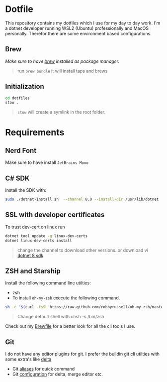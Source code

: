 # Dotfile
This repository contains my dotfiles which I use for my day to day work. 
I'm a dotnet developer running WSL2 (Ubuntu) professionally and MacOS personally. Therefor there are some environment based configurations.

## Brew
_Make sure to have [brew](https://docs.brew.sh) installed as package manager._

> run `brew bundle` it will install taps and brews

## Initialization
```bash
cd dotfiles
stow .
```
> `stow` will create a symlink in the root folder.

# Requirements
## Nerd Font
Make sure to have install `JetBrains Mono`

## C# SDK
Install the SDK with:
```bash
sudo ./dotnet-install.sh  --channel 8.0 --install-dir /usr/lib/dotnet
```

## SSL with developer certificates
To trust dev-cert on linux run

```bash
dotnet tool update -g linux-dev-certs
dotnet linux-dev-certs install

```
> change the channel to download other versions.
or download vi [dotnet 8 sdk](https://dotnet.microsoft.com/en-us/download/dotnet/thank-you/sdk-8.0.300-macos-arm64-installer)

## ZSH and Starship
Install the following command line utilties:
- zsh
- To install `oh-my-zsh` execute the following command.

```bash
sh -c "$(curl -fsSL https://raw.github.com/robbyrussell/oh-my-zsh/master/tools/install.sh)"
```
> Change default shell with chsh -s /bin/zsh

Check out my [Brewfile](./Brewfile) for a better look for all the cli tools I use.

## Git
I do not have any editor plugins for git. I prefer the buildin git cli utilties with some extra's like [delta](https://github.com/dandavison/delta)

- Git [aliases](./.zshrc) for quick command
- Git [configuration](./.gitconfig) for delta, merge editor etc.
